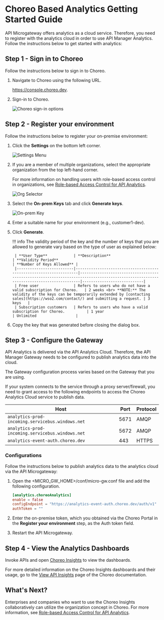# Choreo Based Analytics Getting Started Guide

API Microgateway offers analytics as a cloud service. Therefore, you need to register with the analytics cloud in order to use API Manager Analytics. Follow the instructions below to get started with analytics:

## Step 1 - Sign in to Choreo

Follow the instructions below to sign in to Choreo.

1. Navigate to Choreo using the following URL.

      <a href="https://console.choreo.dev/?apianalytics=true?utm_source=apim_docs">https://console.choreo.dev</a>.

2. Sign-in to Choreo.

      ![Choreo sign-in options]({{base_path}}/assets/img/how-tos/analytics/choreo-based-analytics/sign-in-choreo.png)

## Step 2 - Register your environment

Follow the instructions below to register your on-premise environment:

1. Click the **Settings** on the bottom left corner.

    ![Settings Menu]({{base_path}}/assets/img/how-tos/analytics/choreo-based-analytics/settings-menu.png)

2. If you are a member of multiple organizations, select the appropriate organization from the top left-hand corner.

    For more information on handling users with role-based access control in organizations, see [Role-based Access Control for API Analytics]({{base_path}}/how-tos/analytics/choreo-based-analytics/role-based-access-control).

    ![Org Selector]({{base_path}}/assets/img/how-tos/analytics/choreo-based-analytics/organization-selector.png)

3. Select the **On-prem Keys** tab and click **Generate keys**.

    ![On-prem Key]({{base_path}}/assets/img/how-tos/analytics/choreo-based-analytics/on-prem-key.png)

4. Enter a suitable name for your environment (e.g., customer1-dev).

5. Click **Generate**.

    !!! info
        The validity period of the key and the number of keys that you are allowed to generate vary based on the type of user as explained below:

        | **User Type**            | **Description**                                                    | **Validity Period**                                                                                                                  | **Number of Keys Allowed** |
        |--------------------------|--------------------------------------------------------------------|--------------------------------------------------------------------------------------------------------------------------------------|----------------------------|
        | Free user                | Refers to users who do not have a valid subscription for Choreo.   | 2 weeks <br> **NOTE:** The validity of the keys can be temporarily extended by [contacting sales](https://wso2.com/contact/) and submitting a request. | 3 keys   |
        | Subscription customers   | Refers to users who have a valid subscription for Choreo.          | 1 year                                                                                                                               | Unlimited                  |

6. Copy the key that was generated before closing the dialog box.

## Step 3 - Configure the Gateway

API Analytics is delivered via the API Analytics Cloud. Therefore, the API Manager Gateway needs to be configured to publish analytics data into the cloud.

The Gateway configuration process varies based on the Gateway that you are using.

If your system connects to the service through a proxy server/firewall, you need to grant access to the following endpoints to access the Choreo Analytics Cloud service to publish data.

| Host                                             | Port | Protocol |
|--------------------------------------------------|------|----------|
| `analytics-prod-incoming.servicebus.windows.net` | 5671 | AMQP     |
| `analytics-prod-incoming.servicebus.windows.net` | 5672 | AMQP     |
| `analytics-event-auth.choreo.dev`                | 443  | HTTPS    |

### Configurations

Follow the instructions below to publish analytics data to the analytics cloud via the API Microgateway:

1. Open the &lt;MICRO\_GW\_HOME&gt;/conf/micro-gw.conf file and add the following configuration.

    ```toml
    [analytics.choreoAnalytics]
    enable = false
    configEndpoint = "https://analytics-event-auth.choreo.dev/auth/v1"
    authToken = ""
    ```

2. Enter the on-premise token, which you obtained via the Choreo Portal in the **Register your environment** step, as the Auth token field.

3. Restart the API Microgateway.

## Step 4 - View the Analytics Dashboards

Invoke APIs and open <a href="https://console.choreo.dev/insights/overview">Choreo Insights</a> to view the dashboards.

For more detailed information on the Choreo Insights dashboards and their usage, go to the [View API Insights](https://wso2.com/choreo/docs/insights/view-api-insights/) page of the Choreo documentation.

## What's Next?

Enterprises and companies who want to use the Choreo Insights collaboratively can utilize the organization concept in Choreo. For more information, see [Role-based Access Control for API Analytics]({{base_path}}/how-tos/analytics/choreo-based-analytics/role-based-access-control).